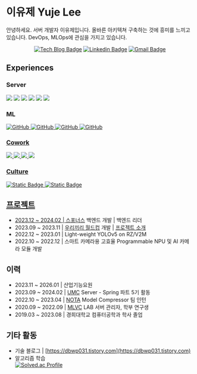 # 이유제 Yuje Lee
안녕하세요. 서버 개발자 이유제입니다. 올바른 아키텍쳐 구축하는 것에 흥미를 느끼고 있습니다. DevOps, MLOps에 관심을 가지고 있습니다.

<div align=center>

[![Tech Blog Badge](http://img.shields.io/badge/-Tech%20blog-orange?style=flat-square&logo=tistory&link=https://dbwp031.tistory.com)](https://dbwp031.tistory.com) 
[![Linkedin Badge](https://img.shields.io/badge/-LinkedIn-blue?style=flat-square&logo=Linkedin&logoColor=white&link=https://www.linkedin.com/in/%EC%9C%A0%EC%A0%9C-%EC%9D%B4-a45678253/)](https://www.linkedin.com/in/yuje-lee-a45678253/)
[![Gmail Badge](https://img.shields.io/badge/-Gmail-d14836?style=flat-square&logo=Gmail&logoColor=white&link=mailto:snugyun01@gmail.com)](mailto:dbwp031@gmail.com)

</div>

## Experiences
<h3>Server</h3>
<a href="https://www.java.com/ko/"><img src="https://img.shields.io/badge/Java-F58219?style=flat-square&logo=Java&logoColor=white"/></a>
<a href="https://spring.io/projects/spring-boot"><img src="https://img.shields.io/badge/SpringBoot-6AAE3D?style=flat-square&logo=SpringBoot&logoColor=white"/></a> 
<a href="https://spring.io/projects/spring-data-jpa"><img src="https://img.shields.io/badge/Spring Data JPA-6AAE3D?style=flat-square&logo=&logoColor=white"/></a>
<a href="https://www.mysql.com/"><img src="https://img.shields.io/badge/MySQL-4479A1?style=flat-square&logo=MySQL&logoColor=white"/></a>
<a href="https://gradle.org/"><img src="https://img.shields.io/badge/Gradle-02303A?style=flat-square&logo=Gradle&logoColor=white"/></a>
<a href="https://aws.amazon.com/ko/?nc2=h_lg"><img src="https://img.shields.io/badge/AWS-F89501?style=flat-square&logo=Amazon AWS&logoColor=white"/></a>
<h3>ML</h3>
<a href = ""><img alt="GitHub" src ="https://img.shields.io/badge/python-3670A0?style=flat-square&logo=python&logoColor=white"/>
<a href = ""><img alt="GitHub" src ="https://img.shields.io/badge/PyTorch-EE4C2C?style=flat-square&logo=python&logoColor=white"/>
<a href = ""><img alt="GitHub" src ="https://img.shields.io/badge/TensorFlow-FF6F00?style=flat-square&logo=python&logoColor=white"/>
<a href = ""><img alt="GitHub" src ="https://img.shields.io/badge/Anaconda-44A833?style=flat-square&logo=python&logoColor=white"/>

<h3>Cowork</h3>
<img src="https://img.shields.io/badge/Notion-000000?style=flat-square&logo=Notion&logoColor=white"/>
<img src="https://img.shields.io/badge/Discord-5865F2?style=flat-square&logo=Discord&logoColor=white"/>
<img src="https://img.shields.io/badge/GitHub-181717?style=flat-square&logo=GitHub&logoColor=white"/>
<img src="https://img.shields.io/badge/Slack-4A154B?style=flat-square&logo=Slack&logoColor=white"/>
</div>
<h3>Culture</h3>

![Static Badge](https://img.shields.io/badge/Agile-a)
![Static Badge](https://img.shields.io/badge/DailyMeeting-a)

  
## 프로젝트
- 2023.12 ~ 2024.02 | [스포너스](https://github.com/spon-us) 백엔드 개발 | 백엔드 리더
- 2023.09 ~ 2023.11 | [우리끼리 월드컵](https://ourworldcup.store) 개발 | [프로젝트 소개](https://github.com/dbwp031/OurWorldcup)
- 2022.12 ~ 2023.01 | Light-weight YOLOv5 on RZ/V2M
- 2022.10 ~ 2022.12 | 스마트 카메라용 고효율 Programmable NPU 및 AI 카메라 모듈 개발


## 이력
- 2023.11 ~ 2026.01 | 산업기능요원
- 2023.09 ~ 2024.02 | [UMC](https://www.makeus.in/umc) Server - Spring 파트 5기 활동
- 2022.10 ~ 2023.04 | [NOTA](https://www.teamblog.nota.ai/post/internview-2) Model Compressor 팀 인턴
- 2020.09 ~ 2022.09 | [MLVC](https://sites.google.com/khu.ac.kr/mlvclab/) LAB 서버 관리자, 학부 연구생
- 2019.03 ~ 2023.08 | 경희대학교 컴퓨터공학과 학사 졸업

## 기타 활동
- 기술 블로그 | [https://dbwp031.tistory.com](https://dbwp031.tistory.com)
- 알고리즘 학습  
[![Solved.ac Profile](http://mazassumnida.wtf/api/v2/generate_badge?boj=dbwp031)](https://solved.ac/dbwp031/)

